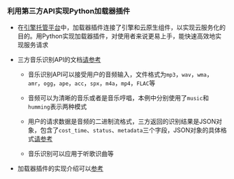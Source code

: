 ### 利用第三方API实现Python加载器插件

- 在[引擎托管平台](https://docs.iflyaicloud.com/aipaas-doc/)中，加载器插件连接了引擎和云原生组件，以实现云服务化的目的。用Python实现加载器插件，对使用者来说更易上手，能快速高效地实现服务请求

- 三方音乐识别API的文档[请参考](https://docs.acrcloud.cn/api-reference/identification-api/)

    - 音乐识别API可以接受用户的音频输入，文件格式为`mp3`，`wav`，`wma`，`amr`，`ogg`，`ape`，`acc`，`spx`，`m4a`，`mp4`，`FLAC`等
    
    - 音频可以为清晰的音乐或者是音乐哼唱，本例中分别使用了`music`和`humming`表示两种模式
    
    - 用户的请求数据是音频的二进制流格式，三方返回的识别结果是JSON对象，包含了`cost_time`、`status`、`metadata`三个字段，JSON对象的具体格式[请参考](https://docs.acrcloud.cn/metadata/music-broadcast)

    - 音乐识别可以应用于听歌识曲等

- 加载器插件的实现介绍可以[参考](https://xfyun.github.io/athena_website/blog/music/api/)